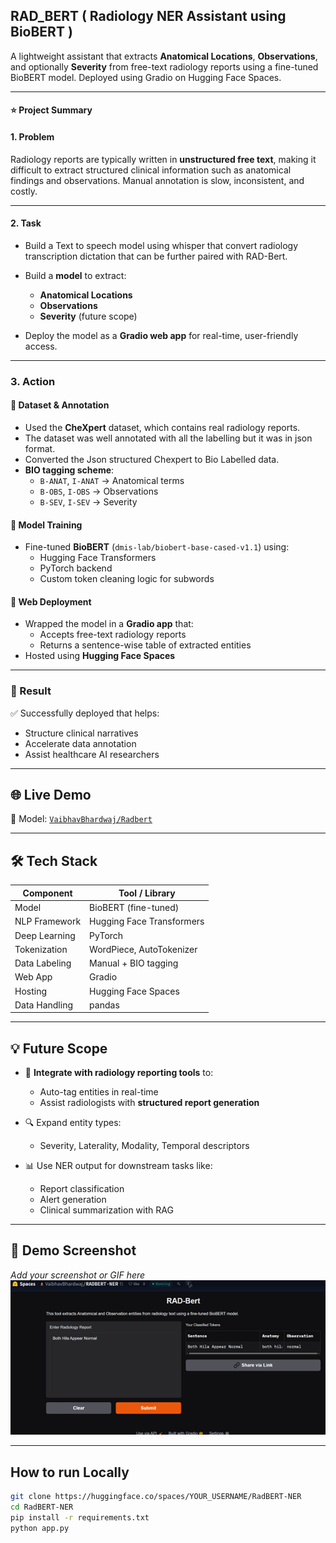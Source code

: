 ## RAD_BERT ( Radiology NER Assistant using BioBERT )

A lightweight  assistant that extracts **Anatomical Locations**, **Observations**, and optionally **Severity** from free-text radiology reports using a fine-tuned BioBERT model. Deployed using Gradio on Hugging Face Spaces.

---

#### ⭐ Project Summary

#### 1. Problem

Radiology reports are typically written in **unstructured free text**, making it difficult to extract structured clinical information such as anatomical findings and observations. Manual annotation is slow, inconsistent, and costly.

---

#### 2. Task
- Build a Text to speech model using whisper that convert radiology transcription dictation that can be further paired with RAD-Bert.
- Build a **model** to extract:
  - **Anatomical Locations**
  - **Observations**
  - **Severity** (future scope)

- Deploy the model as a **Gradio web app** for real-time, user-friendly access.

---

### 3. Action

#### 🔹 Dataset & Annotation
- Used the **CheXpert** dataset, which contains real radiology reports.
- The dataset was well annotated with all the labelling but it was in json format.
- Converted the Json structured Chexpert to Bio Labelled data.
- **BIO tagging scheme**:
  - `B-ANAT`, `I-ANAT` → Anatomical terms  
  - `B-OBS`, `I-OBS` → Observations  
  - `B-SEV`, `I-SEV` → Severity

#### 🔹 Model Training
- Fine-tuned **BioBERT** (`dmis-lab/biobert-base-cased-v1.1`) using:
  - Hugging Face Transformers
  - PyTorch backend
  - Custom token cleaning logic for subwords

#### 🔹 Web Deployment
- Wrapped the model in a **Gradio app** that:
  - Accepts free-text radiology reports
  - Returns a sentence-wise table of extracted entities
- Hosted using **Hugging Face Spaces**

---

### 🌟 Result

✅ Successfully deployed  that helps:
- Structure clinical narratives
- Accelerate data annotation
- Assist healthcare AI researchers

---

## 🌐 Live Demo 
🧠 Model: [`VaibhavBhardwaj/Radbert`](https://huggingface.co/spaces/VaibhavBhardwaj/RADBERT-NER)

---

## 🛠️ Tech Stack

| Component        | Tool / Library                            |
|------------------|--------------------------------------------|
| Model            | BioBERT (fine-tuned)                      |
| NLP Framework    | Hugging Face Transformers                 |
| Deep Learning    | PyTorch                                   |
| Tokenization     | WordPiece, AutoTokenizer                  |
| Data Labeling    | Manual + BIO tagging                      |
| Web App          | Gradio                                    |
| Hosting          | Hugging Face Spaces                       |
| Data Handling    | pandas                                    |

---

## 💡 Future Scope

- 🔄 **Integrate with radiology reporting tools** to:
  - Auto-tag entities in real-time
  - Assist radiologists with **structured report generation**

- 🔍 Expand entity types:
  - Severity, Laterality, Modality, Temporal descriptors

- 📊 Use NER output for downstream tasks like:
  - Report classification
  - Alert generation
  - Clinical summarization with RAG

---

## 📸 Demo Screenshot

*Add your screenshot or GIF here*
![RadBERT NER Demo](Media/Demo01.png)

---

## How to run Locally


```bash
git clone https://huggingface.co/spaces/YOUR_USERNAME/RadBERT-NER
cd RadBERT-NER
pip install -r requirements.txt
python app.py

